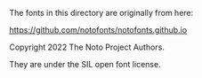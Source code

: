 The fonts in this directory are originally from here:

https://github.com/notofonts/notofonts.github.io

Copyright 2022 The Noto Project Authors.

They are under the SIL open font license.
